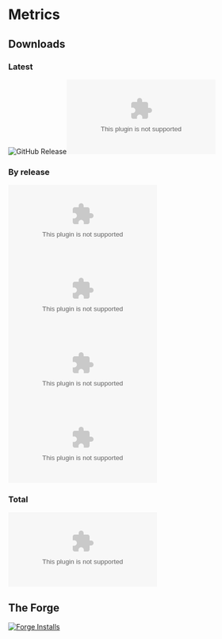 # Metrics

## Downloads

### Latest
![GitHub Release](https://img.shields.io/github/v/release/Anderware/Combat-Tracker-Extensions?style=for-the-badge&label=Latest%20release&color=%23ff6400)![GitHub Downloads (specific asset, latest release)](https://img.shields.io/github/downloads/Anderware/Combat-Tracker-Extensions/latest/combat-tracker-extensions.zip?style=for-the-badge)

### By release
![GitHub Downloads (specific asset, specific tag)](https://img.shields.io/github/downloads/Anderware/Combat-Tracker-Extensions/v1.0/combat-tracker-extensions.zip?style=for-the-badge&color=%23ff6400)  
![GitHub Downloads (specific asset, specific tag)](https://img.shields.io/github/downloads/Anderware/Combat-Tracker-Extensions/v1.1/combat-tracker-extensions.zip?style=for-the-badge&color=%23ff6400)  
![GitHub Downloads (specific asset, specific tag)](https://img.shields.io/github/downloads/Anderware/Combat-Tracker-Extensions/v1.2/combat-tracker-extensions.zip?style=for-the-badge&color=%23ff6400)  
![GitHub Downloads (specific asset, specific tag)](https://img.shields.io/github/downloads/Anderware/Combat-Tracker-Extensions/v1.3/combat-tracker-extensions.zip?style=for-the-badge&color=%23ff6400)  

### Total

![GitHub Downloads (specific asset, all releases)](https://img.shields.io/github/downloads/Anderware/Combat-Tracker-Extensions/combat-tracker-extensions.zip?style=for-the-badge)

## The Forge

[![Forge Installs](https://img.shields.io/badge/dynamic/json?label=Forge%20Installs&query=package.installs&suffix=%25&url=https%3A%2F%2Fforge-vtt.com%2Fapi%2Fbazaar%2Fpackage%2Fcombat-tracker-extensions&colorB=006400&style=for-the-badge)](https://forge-vtt.com/bazaar#package=combat-tracker-extensions)

